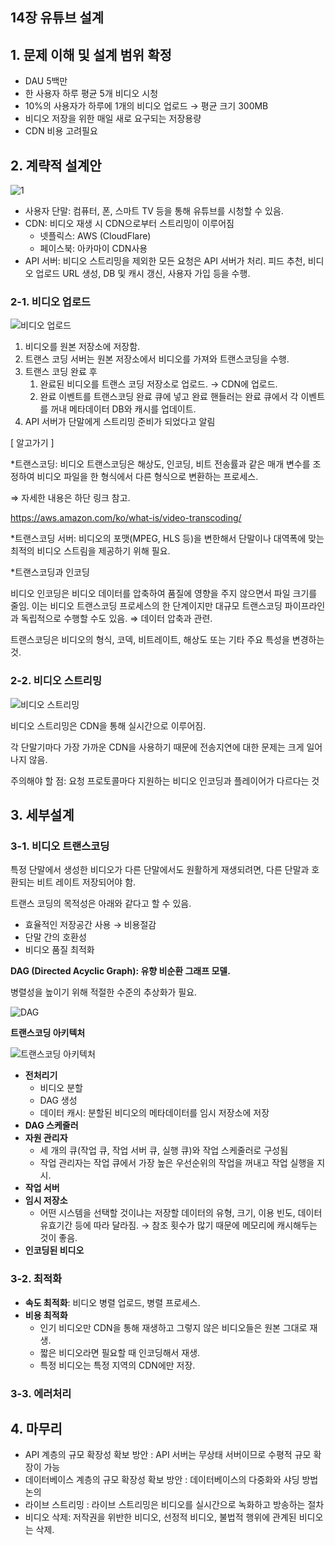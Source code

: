 ## 14장 유튜브 설계

## 1. 문제 이해 및 설계 범위 확정

- DAU 5백만
- 한 사용자 하루 평균 5개 비디오 시청
- 10%의 사용자가 하루에 1개의 비디오 업로드 → 평균 크기 300MB
- 비디오 저장을 위한 매일 새로 요구되는 저장용량 
- CDN 비용 고려필요

## 2. 계략적 설계안

![1](https://github.com/organization-for-study/study-system-design-interview/assets/126097518/3d62c2b9-e12e-4cdd-b2fb-af2eff4d1f0f)


- 사용자 단말: 컴퓨터, 폰, 스마트 TV 등을 통해 유튜브를 시청할 수 있음.
- CDN: 비디오 재생 시 CDN으로부터 스트리밍이 이루어짐
    - 넷플릭스: AWS (CloudFlare)
    - 페이스북: 아카마이 CDN사용
- API 서버: 비디오 스트리밍을 제외한 모든 요청은 API 서버가 처리. 피드 추천, 비디오 업로드 URL 생성, DB 및 캐시 갱신, 사용자 가입 등을 수행.

### 2-1. 비디오 업로드

![비디오 업로드](https://github.com/organization-for-study/study-system-design-interview/assets/126097518/2bbd6540-9ce4-4d9e-9d15-72bb85e069b6)


1. 비디오를 원본 저장소에 저장함.
2. 트랜스 코딩 서버는 원본 저장소에서 비디오를 가져와 트랜스코딩을 수행.
3. 트랜스 코딩 완료 후
    1. 완료된 비디오를 트랜스 코딩 저장소로 업로드. → CDN에 업로드.
    2. 완료 이벤트를 트랜스코딩 완료 큐에 넣고 완료 핸들러는 완료 큐에서 각 이벤트를 꺼내 메타데이터 DB와 캐시를 업데이트.
4. API 서버가 단말에게 스트리밍 준비가 되었다고 알림

[ 알고가기 ]

*트랜스코딩: 비디오 트랜스코딩은 해상도, 인코딩, 비트 전송률과 같은 매개 변수를 조정하여 비디오 파일을 한 형식에서 다른 형식으로 변환하는 프로세스.

⇒ 자세한 내용은 하단 링크 참고.

https://aws.amazon.com/ko/what-is/video-transcoding/

*트랜스코딩 서버: 비디오의 포맷(MPEG, HLS 등)을 변한해서 단말이나 대역폭에 맞는 최적의 비디오 스트림을 제공하기 위해 필요.

*트랜스코딩과 인코딩

비디오 인코딩은 비디오 데이터를 압축하여 품질에 영향을 주지 않으면서 파일 크기를 줄임. 이는 비디오 트랜스코딩 프로세스의 한 단계이지만 대규모 트랜스코딩 파이프라인과 독립적으로 수행할 수도 있음. ⇒ 데이터 압축과 관련.

트랜스코딩은 비디오의 형식, 코덱, 비트레이트, 해상도 또는 기타 주요 특성을 변경하는것.

### 2-2. 비디오 스트리밍

![비디오 스트리밍](https://github.com/organization-for-study/study-system-design-interview/assets/126097518/502e819c-52b4-4f67-be87-63d3e72bf7d1)


비디오 스트리밍은 CDN을 통해 실시간으로 이루어짐.

각 단말기마다 가장 가까운 CDN을 사용하기 때문에 전송지연에 대한 문제는 크게 일어나지 않음.

주의해야 할 점: 요청 프로토콜마다 지원하는 비디오 인코딩과 플레이어가 다르다는 것

## 3. 세부설계

### 3-1. 비디오 트랜스코딩

특정 단말에서 생성한 비디오가 다른 단말에서도 원활하게 재생되려면, 다른 단말과 호환되는 비트 레이트 저장되어야 함.

트랜스 코딩의 목적성은 아래와 같다고 할 수 있음.

- 효율적인 저장공간 사용 → 비용절감
- 단말 간의 호환성
- 비디오 품질 최적화

**DAG (Directed Acyclic Graph): 유향 비순환 그래프 모델.**

병렬성을 높이기 위해 적절한 수준의 추상화가 필요.

![DAG](https://github.com/organization-for-study/study-system-design-interview/assets/126097518/ee575973-2583-4c76-981a-f210993b751c)


**트랜스코딩 아키텍처**

![트랜스코딩 아키텍처](https://github.com/organization-for-study/study-system-design-interview/assets/126097518/09bdae1c-2070-40a4-8672-3839321ece22)


- **전처리기**
    - 비디오 분할
    - DAG 생성
    - 데이터 캐시: 분할된 비디오의 메타데이터를 임시 저장소에 저장
- **DAG 스케줄러**
- **자원 관리자**
    - 세 개의 큐(작업 큐, 작업 서버 큐, 실행 큐)와 작업 스케줄러로 구성됨
    - 작업 관리자는 작업 큐에서 가장 높은 우선순위의 작업을 꺼내고 작업 실행을 지시.
- **작업 서버**
- **임시 저장소**
    - 어떤 시스템을 선택할 것이냐는 저장할 데이터의 유형, 크기, 이용 빈도, 데이터 유효기간 등에 따라 달라짐. → 참조 횟수가 많기 때문에 메모리에 캐시해두는 것이 좋음.
- **인코딩된 비디오**

### 3-2. 최적화

- **속도 최적화**: 비디오 병렬 업로드, 병렬 프로세스.
- **비용 최적화**
    - 인기 비디오만 CDN을 통해 재생하고 그렇지 않은 비디오들은 원본 그대로 재생.
    - 짧은 비디오라면 필요할 때 인코딩해서 재생.
    - 특정 비디오는 특정 지역의 CDN에만 저장.

### 3-3. 에러처리

## 4. 마무리

- API 계층의 규모 확장성 확보 방안 : API 서버는 무상태 서버이므로 수평적 규모 확장이 가능
- 데이터베이스 계층의 규모 확장성 확보 방안 : 데이터베이스의 다중화와 샤딩 방법 논의
- 라이브 스트리밍 : 라이브 스트리밍은 비디오를 실시간으로 녹화하고 방송하는 절차
- 비디오 삭제: 저작권을 위반한 비디오, 선정적 비디오, 불법적 행위에 관계된 비디오는 삭제.
